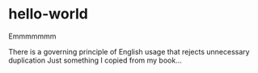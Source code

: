 # hello-world

Emmmmmmm

There is a governing principle of English usage that rejects unnecessary duplication
Just something I copied from my book...
